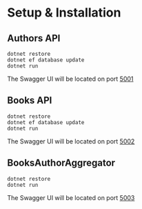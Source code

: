 # Setup & Installation

## Authors API

```shell
dotnet restore
dotnet ef database update
dotnet run
```

The Swagger UI will be located on port [5001](http://localhost:5001/swagger/index.html)

## Books API

```shell
dotnet restore
dotnet ef database update
dotnet run
```

The Swagger UI will be located on port [5002](http://localhost:5002/swagger/index.html)

## BooksAuthorAggregator

```shell
dotnet restore
dotnet run
```

The Swagger UI will be located on port [5003](http://localhost:5001/swagger/index.html)
